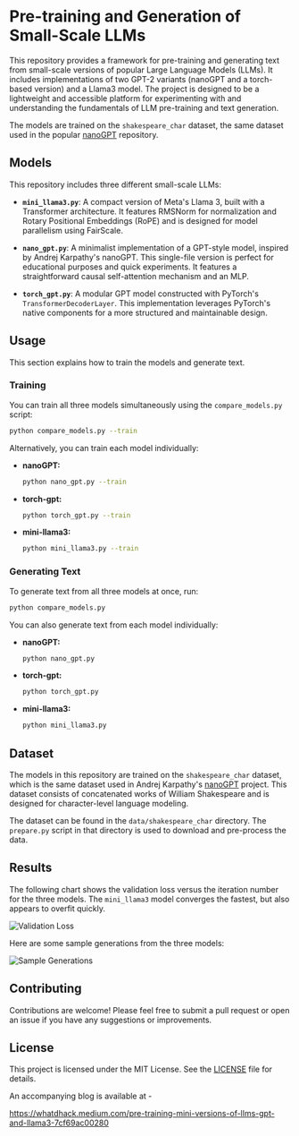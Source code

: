 # Pre-training and Generation of Small-Scale LLMs

This repository provides a framework for pre-training and generating text from small-scale versions of popular Large Language Models (LLMs). It includes implementations of two GPT-2 variants (nanoGPT and a torch-based version) and a Llama3 model. The project is designed to be a lightweight and accessible platform for experimenting with and understanding the fundamentals of LLM pre-training and text generation.

The models are trained on the `shakespeare_char` dataset, the same dataset used in the popular [nanoGPT](https://github.com/karpathy/nanoGPT) repository.

## Models

This repository includes three different small-scale LLMs:

*   **`mini_llama3.py`**: A compact version of Meta's Llama 3, built with a Transformer architecture. It features RMSNorm for normalization and Rotary Positional Embeddings (RoPE) and is designed for model parallelism using FairScale.

*   **`nano_gpt.py`**: A minimalist implementation of a GPT-style model, inspired by Andrej Karpathy's nanoGPT. This single-file version is perfect for educational purposes and quick experiments. It features a straightforward causal self-attention mechanism and an MLP.

*   **`torch_gpt.py`**: A modular GPT model constructed with PyTorch's `TransformerDecoderLayer`. This implementation leverages PyTorch's native components for a more structured and maintainable design.

## Usage

This section explains how to train the models and generate text.

### Training

You can train all three models simultaneously using the `compare_models.py` script:

```bash
python compare_models.py --train
```

Alternatively, you can train each model individually:

*   **nanoGPT:**
    ```bash
    python nano_gpt.py --train
    ```

*   **torch-gpt:**
    ```bash
    python torch_gpt.py --train
    ```

*   **mini-llama3:**
    ```bash
    python mini_llama3.py --train
    ```

### Generating Text

To generate text from all three models at once, run:

```bash
python compare_models.py
```

You can also generate text from each model individually:

*   **nanoGPT:**
    ```bash
    python nano_gpt.py
    ```

*   **torch-gpt:**
    ```bash
    python torch_gpt.py
    ```

*   **mini-llama3:**
    ```bash
    python mini_llama3.py
    ```

## Dataset

The models in this repository are trained on the `shakespeare_char` dataset, which is the same dataset used in Andrej Karpathy's [nanoGPT](https://github.com/karpathy/nanoGPT) project. This dataset consists of concatenated works of William Shakespeare and is designed for character-level language modeling.

The dataset can be found in the `data/shakespeare_char` directory. The `prepare.py` script in that directory is used to download and pre-process the data.

## Results

The following chart shows the validation loss versus the iteration number for the three models. The `mini_llama3` model converges the fastest, but also appears to overfit quickly.

![Validation Loss](httpshttps://miro.medium.com/v2/resize:fit:1400/1*dmbNkD5D-u45r44go_cf0g.png)

Here are some sample generations from the three models:

![Sample Generations](https://miro.medium.com/v2/resize:fit:1400/1*dmbNkD5D-u45r44go_cf0g.png)

## Contributing

Contributions are welcome! Please feel free to submit a pull request or open an issue if you have any suggestions or improvements.

## License

This project is licensed under the MIT License. See the [LICENSE](LICENSE) file for details.

An accompanying blog is available at -

https://whatdhack.medium.com/pre-training-mini-versions-of-llms-gpt-and-llama3-7cf69ac00280
